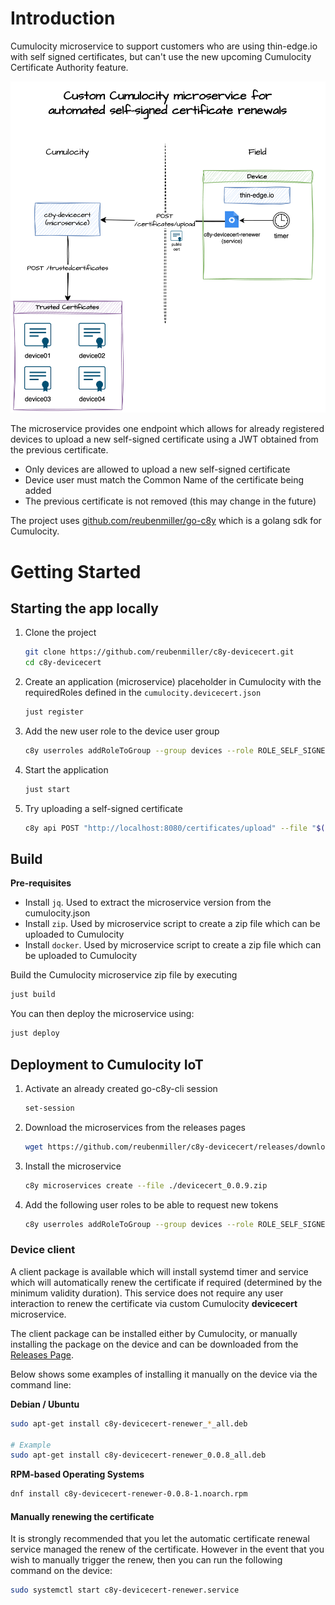# Introduction

Cumulocity microservice to support customers who are using thin-edge.io with self signed certificates, but can't
use the new upcoming Cumulocity Certificate Authority feature.

![architecture](./docs/architecture.drawio.png)

The microservice provides one endpoint which allows for already registered devices to upload a new self-signed certificate
using a JWT obtained from the previous certificate.

* Only devices are allowed to upload a new self-signed certificate
* Device user must match the Common Name of the certificate being added
* The previous certificate is not removed (this may change in the future)

The project uses [github.com/reubenmiller/go-c8y](github.com/reubenmiller/go-c8y) which is a golang sdk for Cumulocity.

# Getting Started

## Starting the app locally

1. Clone the project

    ```sh
    git clone https://github.com/reubenmiller/c8y-devicecert.git
    cd c8y-devicecert
    ```

1. Create an application (microservice) placeholder in Cumulocity with the requiredRoles defined in the `cumulocity.devicecert.json`

    ```sh
    just register
    ```

1. Add the new user role to the device user group

    ```sh
    c8y userroles addRoleToGroup --group devices --role ROLE_SELF_SIGNED_CERT_CREATE
    ```

1. Start the application

    ```sh
    just start
    ```

1. Try uploading a self-signed certificate

    ```sh
    c8y api POST "http://localhost:8080/certificates/upload" --file "$(tedge config get device.cert_path)" --force
    ```

## Build

**Pre-requisites**

* Install `jq`. Used to extract the microservice version from the cumulocity.json
* Install `zip`. Used by microservice script to create a zip file which can be uploaded to Cumulocity
* Install `docker`. Used by microservice script to create a zip file which can be uploaded to Cumulocity

Build the Cumulocity microservice zip file by executing

```sh
just build
```

You can then deploy the microservice using:

```sh
just deploy
```

## Deployment to Cumulocity IoT

1. Activate an already created go-c8y-cli session

    ```sh
    set-session
    ```

1. Download the microservices from the releases pages

    ```sh
    wget https://github.com/reubenmiller/c8y-devicecert/releases/download/0.0.9/devicecert_0.0.9.zip
    ```

1. Install the microservice

    ```sh
    c8y microservices create --file ./devicecert_0.0.9.zip
    ```

1. Add the following user roles to be able to request new tokens

    ```sh
    c8y userroles addRoleToGroup --group devices --role ROLE_SELF_SIGNED_CERT_CREATE
    ```

### Device client

A client package is available which will install systemd timer and service which will automatically renew the certificate if required (determined by the minimum validity duration). This service does not require any user interaction to renew the certificate via custom Cumulocity **devicecert** microservice.

The client package can be installed either by Cumulocity, or manually installing the package on the device and can be downloaded from the [Releases Page](https://github.com/reubenmiller/c8y-devicecert/releases).

Below shows some examples of installing it manually on the device via the command line:

**Debian / Ubuntu**

```sh
sudo apt-get install c8y-devicecert-renewer_*_all.deb

# Example
sudo apt-get install c8y-devicecert-renewer_0.0.8_all.deb
```

**RPM-based Operating Systems**

```sh
dnf install c8y-devicecert-renewer-0.0.8-1.noarch.rpm
```

#### Manually renewing the certificate

It is strongly recommended that you let the automatic certificate renewal service managed the renew of the certificate. However in the event
that you wish to manually trigger the renew, then you can run the following command on the device:

```sh
sudo systemctl start c8y-devicecert-renewer.service
```
